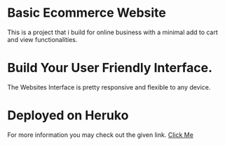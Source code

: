 # Basic Ecommerce Website 
This is a project that i build for online business with a minimal add to cart and view functionalities.
# Build Your User Friendly Interface.
The Websites Interface is pretty responsive and flexible to any device. 
# Deployed on Heruko 
For more information you may check out the given link. 
<a href="https://ugyenecom.herokuapp.com/">Click Me</a>
